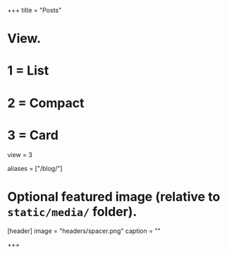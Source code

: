 +++
title = "Posts"

# View.
#   1 = List
#   2 = Compact
#   3 = Card
view = 3

aliases = ["/blog/"]

# Optional featured image (relative to `static/media/` folder).
[header]
image = "headers/spacer.png"
caption = ""

+++

